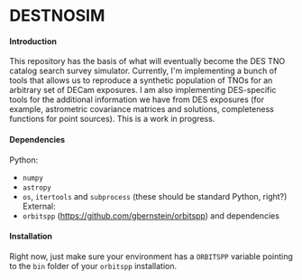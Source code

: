 # DESTNOSIM

#### Introduction
This repository has the basis of what will eventually become the DES TNO catalog search survey simulator. Currently, I'm implementing a bunch of tools that allows us to reproduce a synthetic population of TNOs for an arbitrary set of DECam exposures. I am also implementing DES-specific tools for the additional information we have from DES exposures (for example, astrometric covariance matrices and solutions, completeness functions for point sources). This is a work in progress.

#### Dependencies
Python:
- `numpy`
- `astropy`
- `os`, `itertools` and `subprocess` (these should be standard Python, right?)
External:
- `orbitspp` (https://github.com/gbernstein/orbitspp) and dependencies

#### Installation
Right now, just make sure your environment has a `ORBITSPP` variable pointing to the `bin` folder of your `orbitspp` installation. 